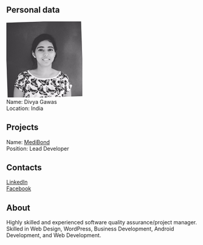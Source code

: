 ## Personal data
![divya gawas photo](photo/divya_gawas.jpg)  
Name:    Divya Gawas   
Location: India  
## Projects 
Name: [MediBond](../projects/medibond.md)  
Position: Lead Developer   
## Contacts
[LinkedIn](https://www.linkedin.com/in/divya-gawas-4007b976/)    
[Facebook](https://www.facebook.com/profile.php?id=100002250946860&sw_fnr_id=2284252668&fnr_t=0)  
## About
Highly skilled and experienced software quality assurance/project manager. Skilled in Web Design, WordPress, Business Development, Android Development, and Web Development.
